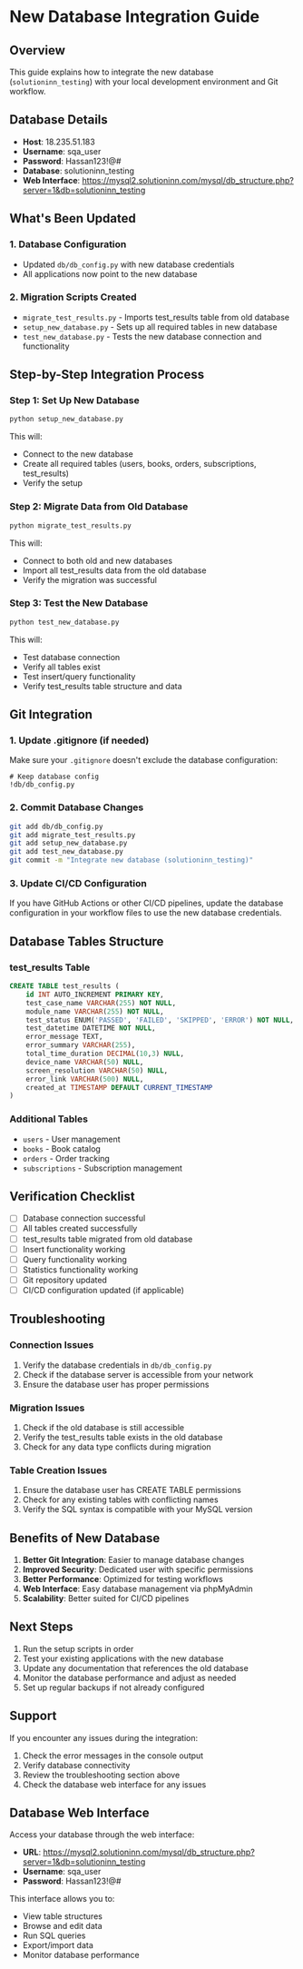 # New Database Integration Guide

## Overview
This guide explains how to integrate the new database (`solutioninn_testing`) with your local development environment and Git workflow.

## Database Details
- **Host**: 18.235.51.183
- **Username**: sqa_user
- **Password**: Hassan123!@#
- **Database**: solutioninn_testing
- **Web Interface**: https://mysql2.solutioninn.com/mysql/db_structure.php?server=1&db=solutioninn_testing

## What's Been Updated

### 1. Database Configuration
- Updated `db/db_config.py` with new database credentials
- All applications now point to the new database

### 2. Migration Scripts Created
- `migrate_test_results.py` - Imports test_results table from old database
- `setup_new_database.py` - Sets up all required tables in new database
- `test_new_database.py` - Tests the new database connection and functionality

## Step-by-Step Integration Process

### Step 1: Set Up New Database
```bash
python setup_new_database.py
```
This will:
- Connect to the new database
- Create all required tables (users, books, orders, subscriptions, test_results)
- Verify the setup

### Step 2: Migrate Data from Old Database
```bash
python migrate_test_results.py
```
This will:
- Connect to both old and new databases
- Import all test_results data from the old database
- Verify the migration was successful

### Step 3: Test the New Database
```bash
python test_new_database.py
```
This will:
- Test database connection
- Verify all tables exist
- Test insert/query functionality
- Verify test_results table structure and data

## Git Integration

### 1. Update .gitignore (if needed)
Make sure your `.gitignore` doesn't exclude the database configuration:
```gitignore
# Keep database config
!db/db_config.py
```

### 2. Commit Database Changes
```bash
git add db/db_config.py
git add migrate_test_results.py
git add setup_new_database.py
git add test_new_database.py
git commit -m "Integrate new database (solutioninn_testing)"
```

### 3. Update CI/CD Configuration
If you have GitHub Actions or other CI/CD pipelines, update the database configuration in your workflow files to use the new database credentials.

## Database Tables Structure

### test_results Table
```sql
CREATE TABLE test_results (
    id INT AUTO_INCREMENT PRIMARY KEY,
    test_case_name VARCHAR(255) NOT NULL,
    module_name VARCHAR(255) NOT NULL,
    test_status ENUM('PASSED', 'FAILED', 'SKIPPED', 'ERROR') NOT NULL,
    test_datetime DATETIME NOT NULL,
    error_message TEXT,
    error_summary VARCHAR(255),
    total_time_duration DECIMAL(10,3) NULL,
    device_name VARCHAR(50) NULL,
    screen_resolution VARCHAR(50) NULL,
    error_link VARCHAR(500) NULL,
    created_at TIMESTAMP DEFAULT CURRENT_TIMESTAMP
)
```

### Additional Tables
- `users` - User management
- `books` - Book catalog
- `orders` - Order tracking
- `subscriptions` - Subscription management

## Verification Checklist

- [ ] Database connection successful
- [ ] All tables created successfully
- [ ] test_results table migrated from old database
- [ ] Insert functionality working
- [ ] Query functionality working
- [ ] Statistics functionality working
- [ ] Git repository updated
- [ ] CI/CD configuration updated (if applicable)

## Troubleshooting

### Connection Issues
1. Verify the database credentials in `db/db_config.py`
2. Check if the database server is accessible from your network
3. Ensure the database user has proper permissions

### Migration Issues
1. Check if the old database is still accessible
2. Verify the test_results table exists in the old database
3. Check for any data type conflicts during migration

### Table Creation Issues
1. Ensure the database user has CREATE TABLE permissions
2. Check for any existing tables with conflicting names
3. Verify the SQL syntax is compatible with your MySQL version

## Benefits of New Database

1. **Better Git Integration**: Easier to manage database changes
2. **Improved Security**: Dedicated user with specific permissions
3. **Better Performance**: Optimized for testing workflows
4. **Web Interface**: Easy database management via phpMyAdmin
5. **Scalability**: Better suited for CI/CD pipelines

## Next Steps

1. Run the setup scripts in order
2. Test your existing applications with the new database
3. Update any documentation that references the old database
4. Monitor the database performance and adjust as needed
5. Set up regular backups if not already configured

## Support

If you encounter any issues during the integration:
1. Check the error messages in the console output
2. Verify database connectivity
3. Review the troubleshooting section above
4. Check the database web interface for any issues

## Database Web Interface

Access your database through the web interface:
- **URL**: https://mysql2.solutioninn.com/mysql/db_structure.php?server=1&db=solutioninn_testing
- **Username**: sqa_user
- **Password**: Hassan123!@#

This interface allows you to:
- View table structures
- Browse and edit data
- Run SQL queries
- Export/import data
- Monitor database performance 